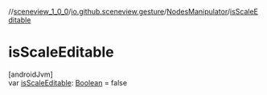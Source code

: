 //[sceneview_1_0_0](../../../index.md)/[io.github.sceneview.gesture](../index.md)/[NodesManipulator](index.md)/[isScaleEditable](is-scale-editable.md)

# isScaleEditable

[androidJvm]\
var [isScaleEditable](is-scale-editable.md): [Boolean](https://kotlinlang.org/api/latest/jvm/stdlib/kotlin/-boolean/index.html) = false
